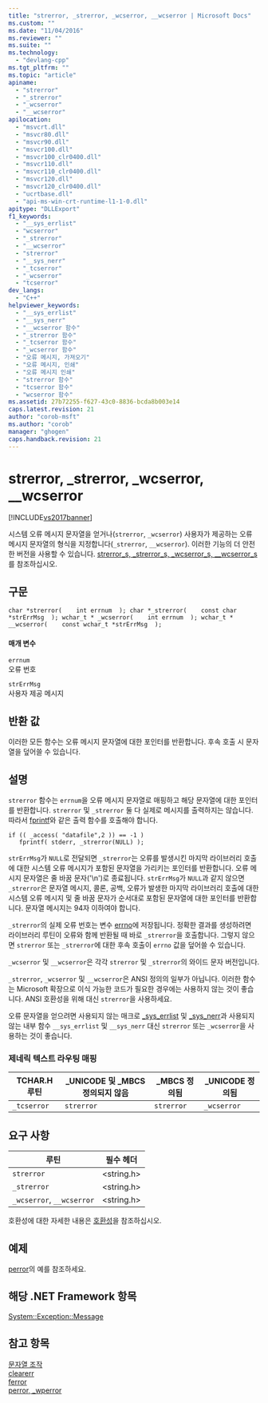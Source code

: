 ```yaml
---
title: "strerror, _strerror, _wcserror, __wcserror | Microsoft Docs"
ms.custom: ""
ms.date: "11/04/2016"
ms.reviewer: ""
ms.suite: ""
ms.technology: 
  - "devlang-cpp"
ms.tgt_pltfrm: ""
ms.topic: "article"
apiname: 
  - "strerror"
  - "_strerror"
  - "_wcserror"
  - "__wcserror"
apilocation: 
  - "msvcrt.dll"
  - "msvcr80.dll"
  - "msvcr90.dll"
  - "msvcr100.dll"
  - "msvcr100_clr0400.dll"
  - "msvcr110.dll"
  - "msvcr110_clr0400.dll"
  - "msvcr120.dll"
  - "msvcr120_clr0400.dll"
  - "ucrtbase.dll"
  - "api-ms-win-crt-runtime-l1-1-0.dll"
apitype: "DLLExport"
f1_keywords: 
  - "__sys_errlist"
  - "wcserror"
  - "_strerror"
  - "__wcserror"
  - "strerror"
  - "__sys_nerr"
  - "_tcserror"
  - "_wcserror"
  - "tcserror"
dev_langs: 
  - "C++"
helpviewer_keywords: 
  - "__sys_errlist"
  - "__sys_nerr"
  - "__wcserror 함수"
  - "_strerror 함수"
  - "_tcserror 함수"
  - "_wcserror 함수"
  - "오류 메시지, 가져오기"
  - "오류 메시지, 인쇄"
  - "오류 메시지 인쇄"
  - "strerror 함수"
  - "tcserror 함수"
  - "wcserror 함수"
ms.assetid: 27b72255-f627-43c0-8836-bcda8b003e14
caps.latest.revision: 21
author: "corob-msft"
ms.author: "corob"
manager: "ghogen"
caps.handback.revision: 21
---
```

# strerror, _strerror, _wcserror, __wcserror
[!INCLUDE[vs2017banner](../../assembler/inline/includes/vs2017banner.md)]

시스템 오류 메시지 문자열을 얻거나\(`strerror`, `_wcserror`\) 사용자가 제공하는 오류 메시지 문자열의 형식을 지정합니다\(`_strerror`, `__wcserror`\).  이러한 기능의 더 안전한 버전을 사용할 수 있습니다. [strerror\_s, \_strerror\_s, \_wcserror\_s, \_\_wcserror\_s](../../c-runtime-library/reference/strerror-s-strerror-s-wcserror-s-wcserror-s.md)를 참조하십시오.  
  
## 구문  
  
```  
char *strerror(    int errnum  ); char *_strerror(    const char *strErrMsg  ); wchar_t * _wcserror(    int errnum  ); wchar_t * __wcserror(    const wchar_t *strErrMsg  );  
```  
  
#### 매개 변수  
 `errnum`  
 오류 번호  
  
 `strErrMsg`  
 사용자 제공 메시지  
  
## 반환 값  
 이러한 모든 함수는 오류 메시지 문자열에 대한 포인터를 반환합니다.  후속 호출 시 문자열을 덮어쓸 수 있습니다.  
  
## 설명  
 `strerror` 함수는 `errnum`을 오류 메시지 문자열로 매핑하고 해당 문자열에 대한 포인터를 반환합니다.  `strerror` 및 `_strerror` 둘 다 실제로 메시지를 출력하지는 않습니다. 따라서 [fprintf](../../c-runtime-library/reference/fprintf-fprintf-l-fwprintf-fwprintf-l.md)와 같은 출력 함수를 호출해야 합니다.  
  
```  
if (( _access( "datafile",2 )) == -1 )  
   fprintf( stderr, _strerror(NULL) );  
```  
  
 `strErrMsg`가 `NULL`로 전달되면 `_strerror`는 오류를 발생시킨 마지막 라이브러리 호출에 대한 시스템 오류 메시지가 포함된 문자열을 가리키는 포인터를 반환합니다.  오류 메시지 문자열은 줄 바꿈 문자\('\\n'\)로 종료됩니다.  `strErrMsg`가 `NULL`과 같지 않으면 `_strerror`은 문자열 메시지, 콜론, 공백, 오류가 발생한 마지막 라이브러리 호출에 대한 시스템 오류 메시지 및 줄 바꿈 문자가 순서대로 포함된 문자열에 대한 포인터를 반환합니다.  문자열 메시지는 94자 이하여야 합니다.  
  
 `_strerror`의 실제 오류 번호는 변수 [errno](../../c-runtime-library/errno-doserrno-sys-errlist-and-sys-nerr.md)에 저장됩니다.  정확한 결과를 생성하려면 라이브러리 루틴이 오류와 함께 반환될 때 바로 `_strerror`을 호출합니다.  그렇지 않으면 `strerror` 또는 `_strerror`에 대한 후속 호출이 `errno` 값을 덮어쓸 수 있습니다.  
  
 `_wcserror` 및 `__wcserror`은 각각 `strerror` 및 `_strerror`의 와이드 문자 버전입니다.  
  
 `_strerror`, `_wcserror` 및 `__wcserror`은 ANSI 정의의 일부가 아닙니다. 이러한 함수는 Microsoft 확장으로 이식 가능한 코드가 필요한 경우에는 사용하지 않는 것이 좋습니다.  ANSI 호환성을 위해 대신 `strerror`을 사용하세요.  
  
 오류 문자열을 얻으려면 사용되지 않는 매크로 [\_sys\_errlist](../../c-runtime-library/errno-doserrno-sys-errlist-and-sys-nerr.md) 및 [\_sys\_nerr](../../c-runtime-library/errno-doserrno-sys-errlist-and-sys-nerr.md)과 사용되지 않는 내부 함수 `__sys_errlist` 및 `__sys_nerr` 대신 `strerror` 또는 `_wcserror`을 사용하는 것이 좋습니다.  
  
### 제네릭 텍스트 라우팅 매핑  
  
|TCHAR.H 루틴|\_UNICODE 및 \_MBCS 정의되지 않음|\_MBCS 정의됨|\_UNICODE 정의됨|  
|----------------|--------------------------------|----------------|-------------------|  
|`_tcserror`|`strerror`|`strerror`|`_wcserror`|  
  
## 요구 사항  
  
|루틴|필수 헤더|  
|--------|-----------|  
|`strerror`|\<string.h\>|  
|`_strerror`|\<string.h\>|  
|`_wcserror`, `__wcserror`|\<string.h\>|  
  
 호환성에 대한 자세한 내용은 [호환성](../../c-runtime-library/compatibility.md)을 참조하십시오.  
  
## 예제  
 [perror](../../c-runtime-library/reference/perror-wperror.md)의 예를 참조하세요.  
  
## 해당 .NET Framework 항목  
 [System::Exception::Message](https://msdn.microsoft.com/en-us/library/system.exception.message.aspx)  
  
## 참고 항목  
 [문자열 조작](../../c-runtime-library/string-manipulation-crt.md)   
 [clearerr](../../c-runtime-library/reference/clearerr.md)   
 [ferror](../../c-runtime-library/reference/ferror.md)   
 [perror, \_wperror](../../c-runtime-library/reference/perror-wperror.md)